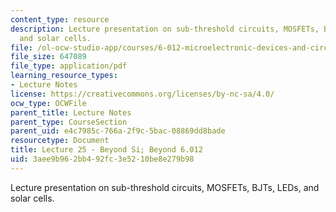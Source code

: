 ```yaml
---
content_type: resource
description: Lecture presentation on sub-threshold circuits, MOSFETs, BJTs, LEDs,
  and solar cells.
file: /ol-ocw-studio-app/courses/6-012-microelectronic-devices-and-circuits-fall-2009/3aee9b962bb492fc3e5210be8e279b98_MIT6_012F09_lec25.pdf
file_size: 647089
file_type: application/pdf
learning_resource_types:
- Lecture Notes
license: https://creativecommons.org/licenses/by-nc-sa/4.0/
ocw_type: OCWFile
parent_title: Lecture Notes
parent_type: CourseSection
parent_uid: e4c7985c-766a-2f9c-5bac-08869dd8bade
resourcetype: Document
title: Lecture 25 - Beyond Si; Beyond 6.012
uid: 3aee9b96-2bb4-92fc-3e52-10be8e279b98
---
```

Lecture presentation on sub-threshold circuits, MOSFETs, BJTs, LEDs, and solar cells.